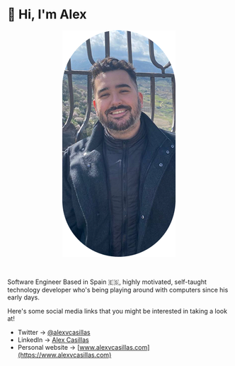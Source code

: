 # 👋 Hi, I'm Alex

<p align=center>
  <img src="https://github.com/alexvcasillas/alexvcasillas/blob/main/assets/rounded-profile-pic.png" alt="Alex Casillas' Profile Picture">
</p>

<br />

Software Engineer Based in Spain 🇪🇸, highly motivated, self-taught technology developer who's being playing around with computers since his early days.

Here's some social media links that you might be interested in taking a look at!

- Twitter → [@alexvcasillas](https://twitter.com/alexvcasillas)
- LinkedIn → [Alex Casillas](https://linkedin.com/in/alexvcasillas)
- Personal website → [www.alexvcasillas.com](https://www.alexvcasillas.com)
